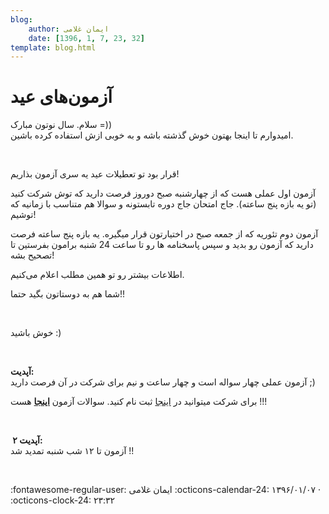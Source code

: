 ```yaml
---
blog:
    author: ایمان غلامی
    date: [1396, 1, 7, 23, 32]
template: blog.html
---
```

# آزمون‌های عید

<div class="cnt">
<p>سلام. سال نوتون مبارک =))<br/>امیدوارم تا اینجا بهتون خوش گذشته باشه و به خوبی ازش استفاده کرده باشین.</p>
<p><br/></p>
<p>قرار بود تو تعطیلات عید یه سری آزمون بذاریم!</p>
<p>آزمون اول عملی هست که از چهارشنبه صبح دوروز فرصت دارید که توش شرکت کنید (تو یه بازه پنج ساعته). جاج امتحان جاج دوره تابستونه و سوالا هم متناسب با زمانیه که توشیم!</p>
<p>آزمون دوم تئوریه که از جمعه صبح در اختیارتون قرار میگیره. یه بازه پنج ساعته فرصت دارید که آزمون رو بدید و سپس پاسخنامه ها رو تا ساعت 24 شنبه برامون بفرستین تا تصحیح بشه!</p>
<p>اطلاعات بیشتر رو تو همین مطلب اعلام می‌کنیم.</p>
<p>شما هم به دوستاتون بگید حتما!!</p>
<p><br/></p>
<p>خوش باشید :)</p>
<p><br/></p>
<p><b>آپدیت:</b><br/>آزمون عملی چهار سواله است و چهار ساعت و نیم برای شرکت در آن فرصت دارید ;)</p>
<p>برای شرکت میتوانید در <a href="http://judge.cf" target="_blank">اینجا</a> ثبت نام کنید. سوالات آزمون <b><a href="http://bayanbox.ir/view/2872522177753907500/amali96.pdf">اینجا</a></b> هست !!!</p>
<p><br/></p>
<p><b> </b><b>آپدیت ۲:</b><br/>آزمون تا ۱۲ شب شنبه تمدید شد !!<br/></p>
<p><br/></p>
</div>

<div class="blog-info" markdown>
<span class="blog-author">
:fontawesome-regular-user: ایمان غلامی
</span>
<span class="blog-date">
:octicons-calendar-24: ۱۳۹۶/۰۱/۰۷ · :octicons-clock-24: ۲۳:۳۲
</span>
</div>


